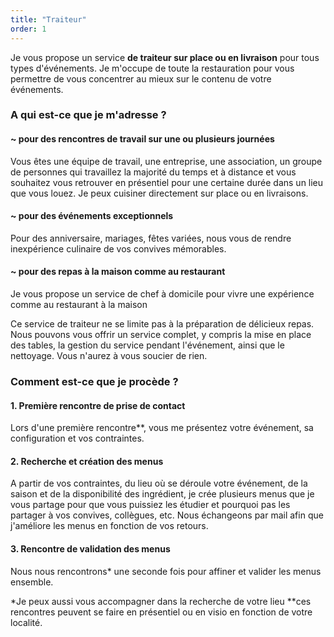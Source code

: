 ```yaml
---
title: "Traiteur"
order: 1
---
```

Je vous propose un service **de traiteur sur place ou en livraison** pour tous types d'événements. Je m'occupe de toute la restauration pour vous permettre de vous concentrer au mieux sur le contenu de votre événements.

### A qui est-ce que je m'adresse ?

#### ~ pour des rencontres de travail sur une ou plusieurs journées
Vous êtes une équipe de travail, une entreprise, une association, un groupe de personnes qui travaillez la majorité du temps et à distance et vous souhaitez vous retrouver en présentiel pour une certaine durée dans un lieu que vous louez. Je peux cuisiner directement sur place ou en livraisons.

#### ~ pour des événements exceptionnels
Pour des anniversaire, mariages, fêtes variées, nous vous de rendre inexpérience culinaire de vos convives mémorables.

#### ~ pour des repas à la maison comme au restaurant
Je vous propose un service de chef à domicile pour vivre une expérience comme au restaurant à la maison


Ce service de traiteur ne se limite pas à la préparation de délicieux repas. Nous pouvons vous offrir un service complet, y compris la mise en place des tables, la gestion du service pendant l'événement, ainsi que le nettoyage. Vous n'aurez à vous soucier de rien.

### Comment est-ce que je procède ?

#### 1. Première rencontre de prise de contact
Lors d'une première rencontre**, vous me présentez votre événement, sa configuration et vos contraintes.

#### 2. Recherche et création des menus
A partir de vos contraintes, du lieu où se déroule votre événement, de la saison et de la disponibilité des ingrédient, je crée plusieurs menus que je vous partage pour que vous puissiez les étudier et pourquoi pas les partager à vos convives, collègues, etc.
Nous échangeons par mail afin que j'améliore les menus en fonction de vos retours.

#### 3. Rencontre de validation des menus
Nous nous rencontrons* une seconde fois pour affiner et valider les menus ensemble.

*Je peux aussi vous accompagner dans la recherche de votre lieu
**ces rencontres peuvent se faire en présentiel ou en visio en fonction de votre localité. 